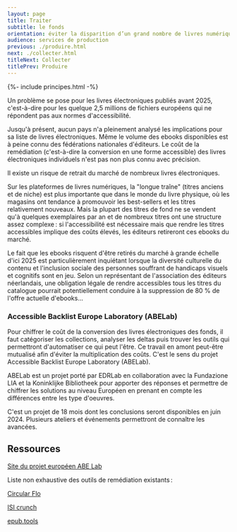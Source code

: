 ```yaml
---
layout: page
title: Traiter
subtitle: le fonds
orientation: éviter la disparition d’un grand nombre de livres numériques
audience: services de production
previous: ./produire.html
next: ./collecter.html
titleNext: Collecter
titlePrev: Produire
---
```


<div markdown="1" id="principes">

{%- include principes.html -%}

Un problème se pose pour les livres électroniques publiés avant 2025, c'est-à-dire pour les quelque 2,5 millions de fichiers européens qui ne répondent pas aux normes d'accessibilité.

Jusqu'à présent, aucun pays n'a pleinement analysé les implications pour sa liste de livres électroniques. Même le volume des ebooks disponibles est à peine connu des fédérations nationales d'éditeurs. Le coût de la remédiation (c'est-à-dire la conversion en une forme accessible) des livres électroniques individuels n'est pas non plus connu avec précision.

Il existe un risque de retrait du marché de nombreux livres électroniques.

Sur les plateformes de livres numériques, la "longue traîne" (titres anciens et de niche) est plus importante que dans le monde du livre physique, où les magasins ont tendance à promouvoir les best-sellers et les titres relativement nouveaux. Mais la plupart des titres de fond ne se vendent qu'à quelques exemplaires par an et de nombreux titres ont une structure assez complexe&#8239;: si l'accessibilité est nécessaire mais que rendre les titres accessibles implique des coûts élevés, les éditeurs retireront ces ebooks du marché.

Le fait que les ebooks risquent d'être retirés du marché à grande échelle d'ici 2025 est particulièrement inquiétant lorsque la diversité culturelle du contenu et l'inclusion sociale des personnes souffrant de handicaps visuels et cognitifs sont en jeu. Selon un représentant de l'association des éditeurs néerlandais, une obligation légale de rendre accessibles tous les titres du catalogue pourrait potentiellement conduire à la suppression de 80 % de l'offre actuelle d'ebooks…

### Accessible Backlist Europe Laboratory (ABELab)

Pour chiffrer le coût de la conversion des livres électroniques des fonds, il faut catégoriser les collections, analyser les deltas puis trouver les outils qui permettront d'automatiser ce qui peut l'être. Ce travail en amont peut-être mutualisé afin d'éviter la multiplication des coûts. C'est le sens du projet Accessible Backlist Europe Laboratory (ABELab).

ABELab est un projet porté par EDRLab en collaboration avec la <span lang="it">Fundazione LIA</span> et la <span lang="nl">Koninklijke Bibliotheek</span> pour apporter des réponses et permettre de chiffrer les solutions au niveau Européen en prenant en compte les différences entre les type d'oeuvres.

C'est un projet de 18 mois dont les conclusions seront disponibles en juin 2024. Plusieurs ateliers et événements permettront de connaître les avancées.

</div>

<section  class="ressources" markdown="1">

<h2>Ressources</h2>

<a href="abelab.edrlab.org" class="link color_orange">Site du projet européen ABE Lab</a>

Liste non exhaustive des outils de remédiation existants&#8239;:

<a href="https://www.circularsoftware.com/" class="link color_orange">Circular Flo</a>

<a href="https://www.isicrunch.com/news/" class="link color_orange">ISI crunch</a>

<a href="https://epub.tools/" class="link color_orange">epub.tools</a>

</section>
